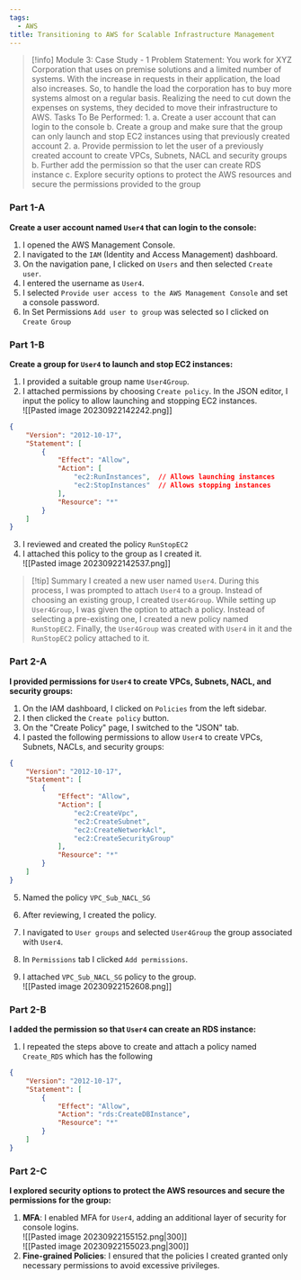 ```yaml
---
tags:
  - AWS
title: Transitioning to AWS for Scalable Infrastructure Management
---
```

<!--
**Exploring IAM in Depth: AWS Case Study!** I completed a hands-on case study on AWS Identity and Access Management (IAM), designed to enhance security and efficiency for a hypothetical XYZ Corporation moving to AWS. My tasks included creating a user and group with specific EC2 instance access, granting permissions for VPC, Subnets, NACLs, RDS instance creation, and exploring security options like MFA and fine-grained policies. This exercise was an excellent opportunity to apply IAM best practices and deepen my understanding of managing secure access in cloud environments.
-->
> [!info] Module 3: Case Study - 1
> Problem Statement: 
> You work for XYZ Corporation that uses on premise solutions and a limited number of systems. With the increase in requests in their application, the load also increases. So, to handle the load the corporation has to buy more systems almost on a regular basis. Realizing the need to cut down the expenses on systems, they decided to move their infrastructure to AWS. 
> Tasks To Be Performed: 
> 1. 
>    a. Create a user account that can login to the console 
>    b. Create a group and make sure that the group can only launch and stop EC2 instances using that previously created account 
> 2. a. Provide permission to let the user of a previously created account to create VPCs, Subnets, NACL and security groups 
>    b. Further add the permission so that the user can create RDS instance 
>    c. Explore security options to protect the AWS resources and secure the permissions provided to the group

### Part 1-A
**Create a user account named `User4` that can login to the console:**

1. I opened the AWS Management Console.
2. I navigated to the `IAM` (Identity and Access Management) dashboard.
3. On the navigation pane, I clicked on `Users` and then selected `Create user`.
4. I entered the username as `User4`.
5. I selected `Provide user access to the AWS Management Console` and set a console password.
6. In Set Permissions `Add user to group` was selected so I clicked on `Create Group`

### Part 1-B
**Create a group for `User4` to launch and stop EC2 instances:**

1. I provided a suitable group name `User4Group`.
2. I attached permissions by choosing `Create policy`. In the JSON editor, I input the policy to allow launching and stopping EC2 instances.
   <br>![[Pasted image 20230922142242.png]]
   
```json
{
    "Version": "2012-10-17",
    "Statement": [
        {
            "Effect": "Allow",
            "Action": [
                "ec2:RunInstances",  // Allows launching instances
                "ec2:StopInstances"  // Allows stopping instances
            ],
            "Resource": "*"
        }
    ]
}
```

3. I reviewed and created the policy `RunStopEC2`
4. I attached this policy to the group as I created it.
   <br>![[Pasted image 20230922142537.png]]

> [!tip] Summary
> I created a new user named `User4`. During this process, I was prompted to attach `User4` to a group. Instead of choosing an existing group, I created `User4Group`. While setting up `User4Group`, I was given the option to attach a policy. Instead of selecting a pre-existing one, I created a new policy named `RunStopEC2`. Finally, the `User4Group` was created with `User4` in it and the `RunStopEC2` policy attached to it.


### Part 2-A
**I provided permissions for `User4` to create VPCs, Subnets, NACL, and security groups:**

1. On the IAM dashboard, I clicked on `Policies` from the left sidebar.
2. I then clicked the `Create policy` button.
3. On the "Create Policy" page, I switched to the "JSON" tab.
4. I pasted the following permissions to allow `User4` to create VPCs, Subnets, NACLs, and security groups:

```json
{
    "Version": "2012-10-17",
    "Statement": [
        {
            "Effect": "Allow",
            "Action": [
                "ec2:CreateVpc",
                "ec2:CreateSubnet",
                "ec2:CreateNetworkAcl",
                "ec2:CreateSecurityGroup"
            ],
            "Resource": "*"
        }
    ]
}
```

5. Named the policy `VPC_Sub_NACL_SG`
6. After reviewing, I created the policy.

7. I navigated to `User groups` and selected `User4Group` the group  associated with `User4`.
8. In `Permissions` tab I clicked `Add permissions`.
9. I attached  `VPC_Sub_NACL_SG` policy to the group.
   <br>![[Pasted image 20230922152608.png]]

### Part 2-B
**I added the permission so that `User4` can create an RDS instance:**

1. I repeated the steps above to create and attach a policy named `Create_RDS` which has the following

```json
{
    "Version": "2012-10-17",
    "Statement": [
        {
            "Effect": "Allow",
            "Action": "rds:CreateDBInstance",
            "Resource": "*"
        }
    ]
}
```

### Part 2-C
**I explored security options to protect the AWS resources and secure the permissions for the group:**

1. **MFA**: I enabled MFA for `User4`, adding an additional layer of security for console logins.
   <br>![[Pasted image 20230922155152.png|300]]
   <br>![[Pasted image 20230922155023.png|300]]
2. **Fine-grained Policies**: I ensured that the policies I created granted only necessary permissions to avoid excessive privileges.

